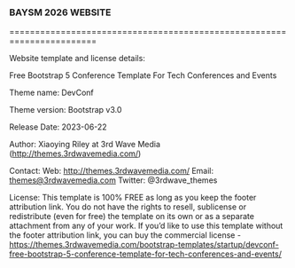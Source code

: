 ### BAYSM 2026 WEBSITE ### 
=======================================================================

Website template and license details: 

Free Bootstrap 5 Conference Template For Tech Conferences and Events

Theme name: DevConf

Theme version: Bootstrap v3.0

Release Date: 2023-06-22

Author: Xiaoying Riley at 3rd Wave Media (http://themes.3rdwavemedia.com/)

Contact:
Web: http://themes.3rdwavemedia.com/
Email: themes@3rdwavemedia.com
Twitter: @3rdwave_themes

License: 
This template is 100% FREE as long as you keep the footer attribution link. You do not have the rights to resell, sublicense or redistribute (even for free) the template on its own or as a separate attachment from any of your work.
If you’d like to use this template without the footer attribution link, you can buy the commercial license - https://themes.3rdwavemedia.com/bootstrap-templates/startup/devconf-free-bootstrap-5-conference-template-for-tech-conferences-and-events/
